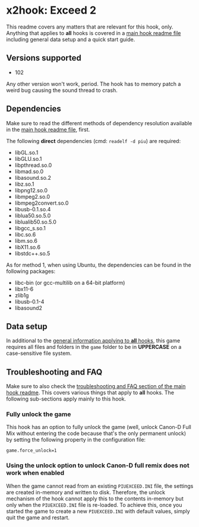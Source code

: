 # x2hook: Exceed 2
This readme covers any matters that are relevant for this hook, only. Anything that applies to **all** hooks is covered
in a [main hook readme file](../hook.md) including general data setup and a quick start guide.

## Versions supported
* 102

Any other version won't work, period. The hook has to memory patch a weird bug causing the sound thread to crash.

## Dependencies
Make sure to read the different methods of dependency resolution available in the [main hook readme file](../hook.md),
first.

The following **direct** dependencies (cmd: `readelf -d piu`) are required:
* libGL.so.1
* libGLU.so.1
* libpthread.so.0
* libmad.so.0
* libasound.so.2
* libz.so.1
* libpng12.so.0
* libmpeg2.so.0
* libmpeg2convert.so.0
* libusb-0.1.so.4
* liblua50.so.5.0
* liblualib50.so.5.0
* libgcc_s.so.1
* libc.so.6
* libm.so.6
* libX11.so.6
* libstdc++.so.5

As for method 1, when using Ubuntu, the dependencies can be found in the following packages:
* libc-bin (or gcc-multilib on a 64-bit platform)
* libx11-6
* zlib1g
* libusb-0.1-4
* libasound2

## Data setup
In additional to the [general information applying to **all** hooks](../hook.md#data-setup), this game requires all
files and folders in the `game` folder to be in **UPPERCASE** on a case-sensitive file system.

## Troubleshooting and FAQ
Make sure to also check the
[troubleshooting and FAQ section of the main hook readme](../hook.md#troubleshooting-and-faq). This covers various
things that apply to **all** hooks. The following sub-sections apply mainly to this hook.

### Fully unlock the game
This hook has an option to fully unlock the game (well, unlock Canon-D Full Mix without entering the code because that's
the only permanent unlock) by setting the following property in the configuration file:
```text
game.force_unlock=1
```

### Using the unlock option to unlock Canon-D full remix does not work when enabled
When the game cannot read from an existing `PIUEXCEED.INI` file, the settings are created in-memory and written to disk.
Therefore, the unlock mechanism of the hook cannot apply this to the contents in-memory but only when the
`PIUEXCEED.INI` file is re-loaded. To achieve this, once you started the game to create a new `PIUEXCEED.INI` with
default values, simply quit the game and restart.